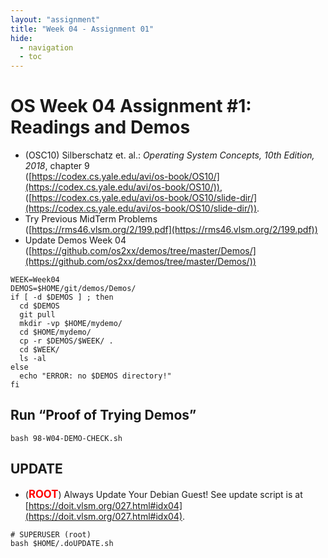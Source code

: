 ```yaml
---
layout: "assignment"
title: "Week 04 - Assignment 01"
hide:
  - navigation
  - toc
---
```


# OS Week 04 Assignment #1: Readings and Demos

* (OSC10) Silberschatz et. al.: *Operating System Concepts, 10th Edition, 2018*, chapter 9  
  ([https://codex.cs.yale.edu/avi/os-book/OS10/](https://codex.cs.yale.edu/avi/os-book/OS10/)),  
  ([https://codex.cs.yale.edu/avi/os-book/OS10/slide-dir/](https://codex.cs.yale.edu/avi/os-book/OS10/slide-dir/)).
* Try Previous MidTerm Problems  
  ([https://rms46.vlsm.org/2/199.pdf](https://rms46.vlsm.org/2/199.pdf))
* Update Demos Week 04  
  ([https://github.com/os2xx/demos/tree/master/Demos/](https://github.com/os2xx/demos/tree/master/Demos/))

```plaintext
WEEK=Week04
DEMOS=$HOME/git/demos/Demos/
if [ -d $DEMOS ] ; then
  cd $DEMOS
  git pull
  mkdir -vp $HOME/mydemo/
  cd $HOME/mydemo/
  cp -r $DEMOS/$WEEK/ .
  cd $WEEK/
  ls -al
else
  echo "ERROR: no $DEMOS directory!"
fi
```

## Run “Proof of Trying Demos”

```plaintext
bash 98-W04-DEMO-CHECK.sh
```

## UPDATE

* (<span style="color:red; font-weight:bold; font-size:larger;">ROOT</span>) Always Update Your Debian Guest! See update script is at  
  [https://doit.vlsm.org/027.html#idx04](https://doit.vlsm.org/027.html#idx04).

```plaintext
# SUPERUSER (root)
bash $HOME/.doUPDATE.sh
```